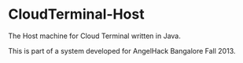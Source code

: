 CloudTerminal-Host
==================

The Host machine for Cloud Terminal written in Java. 

This is part of a system developed for AngelHack Bangalore Fall 2013.

